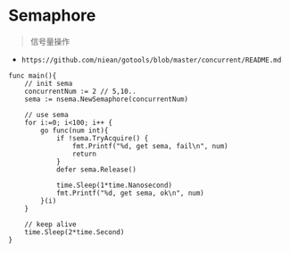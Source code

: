 # Semaphore

> 信号量操作

- `https://github.com/niean/gotools/blob/master/concurrent/README.md`

````
func main(){
    // init sema
    concurrentNum := 2 // 5,10..
    sema := nsema.NewSemaphore(concurrentNum)

    // use sema
    for i:=0; i<100; i++ {
        go func(num int){
            if !sema.TryAcquire() {
                fmt.Printf("%d, get sema, fail\n", num)
                return
            }
            defer sema.Release()

            time.Sleep(1*time.Nanosecond)
            fmt.Printf("%d, get sema, ok\n", num)
        }(i)
    }

    // keep alive
    time.Sleep(2*time.Second)
}
````